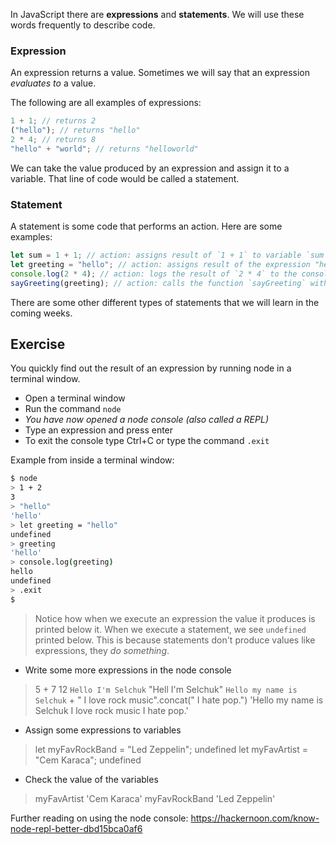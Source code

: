 In JavaScript there are **expressions** and **statements**. We will use these words frequently to describe code.

### Expression

An expression returns a value. Sometimes we will say that an expression _evaluates to_ a value.

The following are all examples of expressions:

```js
1 + 1; // returns 2
("hello"); // returns "hello"
2 * 4; // returns 8
"hello" + "world"; // returns "helloworld"
```

We can take the value produced by an expression and assign it to a variable. That line of code would be called a statement.

### Statement

A statement is some code that performs an action. Here are some examples:

```js
let sum = 1 + 1; // action: assigns result of `1 + 1` to variable `sum`
let greeting = "hello"; // action: assigns result of the expression "hello" to variable `greeting`
console.log(2 * 4); // action: logs the result of `2 * 4` to the console
sayGreeting(greeting); // action: calls the function `sayGreeting` with the parameter `greeting`
```

There are some other different types of statements that we will learn in the coming weeks.

## Exercise

You quickly find out the result of an expression by running node in a terminal window.

- Open a terminal window
- Run the command `node`
- _You have now opened a node console (also called a REPL)_
- Type an expression and press enter
- To exit the console type Ctrl+C or type the command `.exit`

Example from inside a terminal window:

```bash
$ node
> 1 + 2
3
> "hello"
'hello'
> let greeting = "hello"
undefined
> greeting
'hello'
> console.log(greeting)
hello
undefined
> .exit
$
```

> Notice how when we execute an expression the value it produces is printed below it. When we execute a statement, we see `undefined` printed below. This is because statements don't produce values like expressions, they _do something_.

- Write some more expressions in the node console

> 5 + 7
12
> `Hello I'm Selchuk`
"Hell I'm Selchuk"
> `Hello my name is Selchuk` + " I love rock music".concat(" I hate pop.")
'Hello my name is Selchuk I love rock music I hate pop.'

- Assign some expressions to variables

> let myFavRockBand = "Led Zeppelin";
undefined
> let myFavArtist = "Cem Karaca";
undefined

- Check the value of the variables
> myFavArtist
'Cem Karaca'
> myFavRockBand
'Led Zeppelin'

Further reading on using the node console: https://hackernoon.com/know-node-repl-better-dbd15bca0af6
